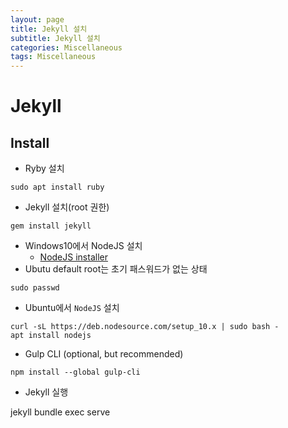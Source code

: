 ```yaml
---
layout: page
title: Jekyll 설치
subtitle: Jekyll 설치
categories: Miscellaneous
tags: Miscellaneous
---
```


# Jekyll

## Install

* Ryby 설치

```shell
sudo apt install ruby
```

* Jekyll 설치(root 권한)

```shell
gem install jekyll
```

* Windows10에서 NodeJS 설치
  * [NodeJS installer](https://nodejs.org/en)
* Ubutu default root는 초기 패스워드가 없는 상태

```shell
sudo passwd
```  

* Ubuntu에서 `NodeJS` 설치

```shell
curl -sL https://deb.nodesource.com/setup_10.x | sudo bash -
apt install nodejs
```

* Gulp CLI (optional, but recommended)

```shell
npm install --global gulp-cli
```

* Jekyll 실행

jekyll bundle exec serve